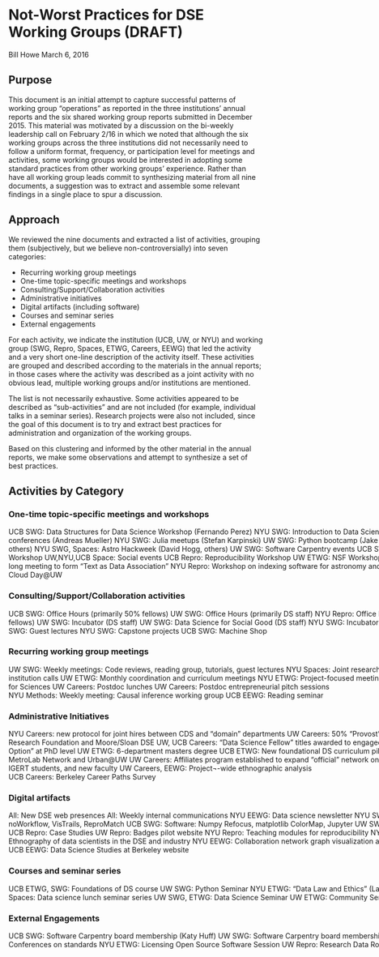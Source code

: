 # Not-Worst Practices for DSE Working Groups (DRAFT)

Bill Howe
March 6, 2016

## Purpose

This document is an initial attempt to capture successful patterns of working group “operations” as reported in the three institutions’ annual reports and the six shared working group reports submitted in December 2015.   This material was motivated by a discussion on the bi-weekly leadership call on February 2/16 in which we noted that although the six working groups across the three institutions did not necessarily need to follow a uniform format, frequency, or participation level for meetings and activities, some working groups would be interested in adopting some standard practices from other working groups’ experience.  Rather than have all working group leads commit to synthesizing material from all nine documents, a suggestion was to extract and assemble some relevant findings in a single place to spur a discussion.

## Approach

We reviewed the nine documents and extracted a list of activities, grouping them (subjectively, but we believe non-controversially) into seven categories:

* Recurring working group meetings
* One-time topic-specific meetings and workshops 
* Consulting/Support/Collaboration activities
* Administrative initiatives
* Digital artifacts (including software)
* Courses and seminar series
* External engagements

For each activity, we indicate the institution (UCB, UW, or NYU) and working group (SWG, Repro, Spaces, ETWG, Careers, EEWG) that led the activity and a very short one-line description of the activity itself.  These activities are grouped and described according to the materials in the annual reports; in those cases where the activity was described as a joint activity with no obvious lead, multiple working groups and/or institutions are mentioned.  

The list is not necessarily exhaustive. Some activities appeared to be described as “sub-activities” and are not included (for example, individual talks in a seminar series).  Research projects were also not included, since the goal of this document is to try and extract best practices for administration and organization of the working groups.

Based on this clustering and informed by the other material in the annual reports, we make some observations and attempt to synthesize a set of best practices.

## Activities by Category

<script type="text/javascript" src="https://www.google.com/jsapi">
</script>
<div id="chart_div" style="width:1250px; height: 450px"><div>
<script>
//Google charts sorting script, best works for stacked bars driven from google sheets, see sample sheet linked in query argument for input format.
// Created : Ethiohelix , http://ethiohelix.blogspot.com/

google.load('visualization', '1', {packages: ['corechart', 'bar']});
google.setOnLoadCallback( function () {
    var Link = 'https://docs.google.com/spreadsheets/d/1YG1jLoPydawyFBDPLyMv0ZLDpUlhfZZlyUv57HAylic/gviz/tq?tqx=out:html&gid=1181212769&headers=1&tq=SELECT+D,count(A)+group+by+D+pivot+B+order+by+D';
    var my_div = "chart_div";

    //set google visualization bar chart options here
    //**********************************************************
    var options = {
        title: 'DSE Activities',
        chartArea: {
            width: '45%',
            height: '70%'
        },
        isStacked: true,
    };
    //***********************************************************
    //pull data from spread sheet (Columns = Labels, Rows = pops)
    // add sheet and range of data at the end like: &range=Sheet1!A1:H8
    var query = new google.visualization.Query(Link);
    query.send(handleQueryResponse);
    function handleQueryResponse(response) {
    var data = response.getDataTable();
    process_data(data,my_div,options);
}  
});


function process_data(data,my_div,options){
    var get_config = chart_config(data,options);
    var options = get_config[0];
    var original_colors = get_config[1];
    var select_counter = 0;
    var chart = new google.visualization.BarChart(document.getElementById(my_div));
    var modifications
    function selectHandler() {
        select_counter +=1;
        //used for sorting selected label
        var selection = chart.getSelection();
        // do for all selections that are valid, if clicking on the actual chart to
        // sort is not desired add && (selection[0].row == null)) to only sort by labels
        if (selection.length > 0)  {
            var selected_column = selection[0].column;
            if (select_counter == 1){
                var selected_label = new google.visualization.DataView(data).getColumnLabel(selected_column);
            }
            else{
                var selected_label = modifications[0].getColumnLabel(selected_column);
            }
            for (var i = 0; i < data.getNumberOfColumns(); i++) {
                var original_label = data.getColumnLabel(i);
                if (selected_label == original_label) {
                    var original_column = i;
                    break
                }
            }
            //sort data and send to view modifier
            data.sort({
                column: original_column,
                desc: true
            });

            modifications = modify_view(original_column, data, original_colors, options);
            //redraw chart
            chart.draw(modifications[0], modifications[1]);
        }
    }
    // 'listener' detects selections made on chart area
    google.visualization.events.addListener(chart, 'select', selectHandler);
    chart.draw(data, options);

}

function modify_view(column, data, original_colors, options) {
    // modifies view after selection to best represent descending sort
    var view = new google.visualization.DataView(data);
    
    //store new sort order in an array
    var new_order = []
    for (var i = 0; i < view.getNumberOfColumns(); i++) {
        if (i == 0) {
            new_order[i] = 0;
        } else if (i == 1) {
            new_order[i] = column;
        } else if ((i == column) && (i != 1)) {
            new_order[i] = 1;
        } else {
            new_order[i] = i;
        }
    }
  

    //Modify series options to use original color scheme
    var modified_options = options;
   
    for (var i = 0; i < view.getNumberOfColumns(); i++) {
        var org_color = original_colors[view.getColumnLabel(new_order[i])];
        if (i != 0) {
            modified_options.series[i - 1] = {color: org_color};
        }
    }
   // set new view and send
    view.setColumns(new_order);
    return [view, modified_options]
}

function chart_config(data,options) {
    //sets and stores parameters for initial chart
    //primary colors to choose from
    var bright_colors = ['#4D4D4D','#5DA5DA','#FAA43A', '#60BD68', '#F17CB0', '#B2912F' ,'#B276B2', '#DECF3F', '#F15854'] 
   
    

    //redefine series colors here and store original config
    options.series = {};
    original_colors = {};
    
    for (var i = 0; i < data.getNumberOfColumns(); i++) {
        if (bright_colors.length > 0){
        var new_color = bright_colors[0];
        // bright_colors[Math.floor(Math.random() * bright_colors.length)];
        bright_colors.splice(bright_colors.indexOf(new_color), 1);
        }
        else{
         var   new_color = getRandomColor();
        }
                     
        if (i != 0) {
            options.series[i - 1] = {color: new_color};
            original_colors[data.getColumnLabel(i)] = new_color;
        }
    }
    return [options, original_colors]
}

function getRandomColor() {
    var letters = '0123456789ABCDEF'.split('');
    var color = '#';
    for (var i = 0; i < 6; i++) {
        color += letters[Math.floor(Math.random() * 16)];
    }
    return color;
}
</script>


### One-time topic-specific meetings and workshops 
UCB SWG: Data Structures for Data Science Workshop (Fernando Perez)
NYU SWG: Introduction to Data Science at IEEE Vis (Claudio Silva)
NYU SWG:  Python for machine learning at conferences (Andreas Mueller)
NYU SWG: Julia meetups (Stefan Karpinski)
UW SWG: Python bootcamp (Jake Vanderplas)
UCB SWG: 200-person Python 3-day course (Josh Bloom, others)
NYU SWG, Spaces: Astro Hackweek (David Hogg, others)
UW SWG: Software Carpentry events
UCB SWG: Software Carpentry events
UW,NYU,UCB Space: Spaces of Sharing Workshop
UW,NYU,UCB Space: Social events
UCB Repro: Reproducibility Workshop
UW ETWG: NSF Workshop on Data Science
UW Careers: Birds-of-a-feather lunches
NYU Careers: day-long meeting to form “Text as Data Association”
NYU Repro: Workshop on indexing software for astronomy and astrophysics 
NYU Methods: Tutorial on Scikit¬Learn 
UW Spaces, SWG: Cloud Day@UW

### Consulting/Support/Collaboration activities
UCB SWG: Office Hours (primarily 50% fellows)
UW SWG: Office Hours (primarily DS staff)
NYU Repro: Office hours on reproducibility (Steeves)
UW SWG: Code Reviews (DS staff and fellows)
UW SWG: Incubator (DS staff)
UW SWG: Data Science for Social Good (DS staff)
NYU SWG: Incubator (staff)
NYU Repro: CERN focused efforts
UCB ETWG: BIDS Collaborative
NYU SWG: Guest lectures
NYU SWG: Capstone projects
UCB SWG: Machine Shop

### Recurring working group meetings
UW SWG: Weekly meetings: Code reviews, reading group, tutorials, guest lectures
NYU Spaces: Joint research meetings with astrophysics group
NYU,UCB,UW Spaces: Bi-weekly cross-institution calls
UW ETWG: Monthly coordination and curriculum meetings
NYU ETWG: Project-focused meetings on cross-institution minors
UCB ETWG: Hacker within
UW ETWG: Python for Sciences
UW Careers: Postdoc lunches
UW Careers: Postdoc entrepreneurial pitch sessions          
NYU Methods: Weekly meeting: Causal inference working group 
UCB EEWG: Reading seminar

### Administrative Initiatives
NYU Careers: new protocol for joint hires between CDS and “domain” departments   UW Careers: 50% “Provost’s Initiative” hires 
UW Careers: Joint postdoc titles between Washington Research Foundation and Moore/Sloan DSE
UW, UCB Careers: “Data Science Fellow” titles awarded to engaged colleagues in various capacities
UW ETWG: “Advanced Data Science Option” at PhD level 
UW ETWG: 6-department masters degree
UCB ETWG: New foundational DS curriculum piloted
UW, NYU, UCB Spaces: New telepresence robots deployed
UW SWG: MetroLab Network and Urban@UW
UW Careers: Affiliates program established to expand “official” network on campus
UW Careers: Dual mentorship protocols established for postdocs, IGERT students, and new faculty
UW Careers, EEWG: Project¬-wide ethnographic analysis   
UCB Careers: Berkeley Career Paths Survey           

### Digital artifacts
All: New DSE web presences
All: Weekly internal communications
NYU EEWG: Data science newsletter
NYU SWG: Software: scikit learn releases
NYU Repro: Software: Reprozip, noWorkflow, VisTrails, ReproMatch
UCB SWG: Software: Numpy Refocus, matplotlib ColorMap, Jupyter
UW SWG: Software: altair, gatspy, astroML, nipy, astropy, mpld3, sqlshare, Myria
UCB Repro: Case Studies
UW Repro: Badges pilot website
NYU Repro: Teaching modules for reproducibility
NYU EEWG: A survey of NYU¬ based scientists designed 
NYU EEWG: Ethnography of data scientists in the DSE and industry 
NYU EEWG: Collaboration network graph visualization and analysis 
UCB Careers: BIDS References Letters      
UCB EEWG: Data Science Studies at Berkeley website

### Courses and seminar series
UCB ETWG, SWG: Foundations of DS course 
UW SWG: Python Seminar 
NYU ETWG: “Data Law and Ethics” (Laura Noren) 
NYU ETWG: “Text as Data” (Arthur Spirling)
NYU Methods, Spaces: Data science lunch seminar series
UW SWG, ETWG: Data Science Seminar
UW ETWG: Community Seminar
UCB Repro: “Reproducible and Collaborative Statistical Data Science”

### External Engagements
UCB SWG: Software Carpentry board membership (Katy Huff)
UW SWG: Software Carpentry board membership (Jake Vanderplas)
NYU, UW, UCB Repro: Engagement with Journals and Conferences on standards
NYU ETWG: Licensing Open Source Software Session 
UW Repro: Research Data Roundtable Discussion with UW Libraries

